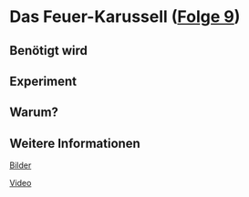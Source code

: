# Das Feuer-Karussell ([Folge 9](http://minkorrekt.de/methodisch-inkorrekt-folge-9-pluripotente-organoide/))

## Benötigt wird


## Experiment


## Warum?

## Weitere Informationen

[Bilder](https://plus.google.com/photos/107341743493109591753/albums/5922469067927679137?authkey=CM3KnIu90IiXQQ)

[Video](http://youtu.be/nXxcZnVixiM)